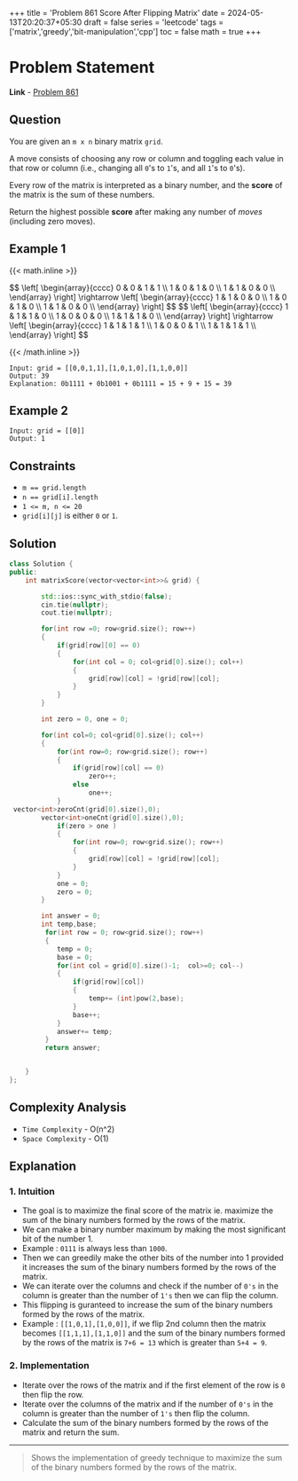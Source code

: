 +++
title = 'Problem 861 Score After Flipping Matrix'
date = 2024-05-13T20:20:37+05:30
draft = false
series = 'leetcode'
tags =['matrix','greedy','bit-manipulation','cpp']
toc = false
math = true
+++

# Problem Statement

**Link** - [Problem 861](https://leetcode.com/problems/score-after-flipping-matrix/description)

## Question

You are given an `m x n` binary matrix `grid`.

A move consists of choosing any row or column and toggling each value in that row or column (i.e., changing all `0`'s to `1`'s, and all `1`'s to `0`'s).

Every row of the matrix is interpreted as a binary number, and the **score** of the matrix is the sum of these numbers.

Return the highest possible **score** after making any number of _moves_ (including zero moves).

## Example 1

{{< math.inline >}}

<p>
$$
\left[ \begin{array}{cccc}
0 & 0 & 1 & 1 \\
1 & 0 & 1 & 0 \\
1 & 1 & 0 & 0 \\
\end{array} \right]
\rightarrow
\left[ \begin{array}{cccc}
1 & 1 & 0 & 0 \\
1 & 0 & 1 & 0 \\
1 & 1 & 0 & 0 \\
\end{array} \right]
$$
$$
\left[ \begin{array}{cccc}
1 & 1 & 1 & 0 \\
1 & 0 & 0 & 0 \\
1 & 1 & 1 & 0 \\
\end{array} \right]
\rightarrow
\left[ \begin{array}{cccc}
1 & 1 & 1 & 1 \\
1 & 0 & 0 & 1 \\
1 & 1 & 1 & 1 \\
\end{array} \right]
$$
</p>
{{< /math.inline >}}

```text
Input: grid = [[0,0,1,1],[1,0,1,0],[1,1,0,0]]
Output: 39
Explanation: 0b1111 + 0b1001 + 0b1111 = 15 + 9 + 15 = 39
```

## Example 2

```text
Input: grid = [[0]]
Output: 1
```

## Constraints

- `m == grid.length`
- `n == grid[i].length`
- `1 <= m, n <= 20`
- `grid[i][j]` is either `0` or `1`.

## Solution

```cpp
class Solution {
public:
    int matrixScore(vector<vector<int>>& grid) {

        std::ios::sync_with_stdio(false);
        cin.tie(nullptr);
        cout.tie(nullptr);

        for(int row =0; row<grid.size(); row++)
        {
            if(grid[row][0] == 0)
            {
                for(int col = 0; col<grid[0].size(); col++)
                {
                    grid[row][col] = !grid[row][col];
                }
            }
        }

        int zero = 0, one = 0;

        for(int col=0; col<grid[0].size(); col++)
        {
            for(int row=0; row<grid.size(); row++)
            {
                if(grid[row][col] == 0)
                    zero++;
                else
                    one++;
            }
 vector<int>zeroCnt(grid[0].size(),0);
        vector<int>oneCnt(grid[0].size(),0);
            if(zero > one )
            {
                for(int row=0; row<grid.size(); row++)
                {
                    grid[row][col] = !grid[row][col];
                }
            }
            one = 0;
            zero = 0;
        }

        int answer = 0;
        int temp,base;
         for(int row = 0; row<grid.size(); row++)
         {
            temp = 0;
            base = 0;
            for(int col = grid[0].size()-1;  col>=0; col--)
            {
                if(grid[row][col])
                {
                    temp+= (int)pow(2,base);
                }
                base++;
            }
            answer+= temp;
         }
         return answer;


    }
};
```

## Complexity Analysis

- `Time Complexity` - O(n^2)
- `Space Complexity` - O(1)

## Explanation

### 1. Intuition

- The goal is to maximize the final score of the matrix ie. maximize the sum of the binary numbers formed by the rows of the matrix.
- We can make a binary number maximum by making the most significant bit of the number 1.
- Example : `0111` is always less than `1000`.
- Then we can greedily make the other bits of the number into 1 provided it increases the sum of the binary numbers formed by the rows of the matrix.
- We can iterate over the columns and check if the number of `0's` in the column is greater than the number of `1's` then we can flip the column.
- This flipping is guranteed to increase the sum of the binary numbers formed by the rows of the matrix.
- Example : `[[1,0,1],[1,0,0]]`, if we flip 2nd column then the matrix becomes `[[1,1,1],[1,1,0]]` and the sum of the binary numbers formed by the rows of the matrix is `7+6 = 13` which is greater than `5+4 = 9`.

### 2. Implementation

- Iterate over the rows of the matrix and if the first element of the row is `0` then flip the row.
- Iterate over the columns of the matrix and if the number of `0's` in the column is greater than the number of `1's` then flip the column.
- Calculate the sum of the binary numbers formed by the rows of the matrix and return the sum.

---

> Shows the implementation of greedy technique to maximize the sum of the binary numbers formed by the rows of the matrix.
